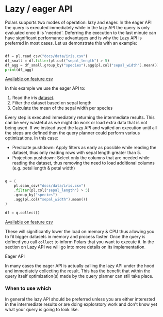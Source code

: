 # Lazy / eager API


Polars supports two modes of operation: lazy and eager. In the eager API the query is executed immediately while in the lazy API the query is only evaluated once it is 'needed'. Deferring the execution to the last minute can have significant performance advantages and is why the Lazy API is preferred in most cases. Let us demonstrate this with an example:





 

```python

df = pl.read_csv("docs/data/iris.csv")
df_small = df.filter(pl.col("sepal_length") > 5)
df_agg = df_small.group_by("species").agg(pl.col("sepal_width").mean())
print(df_agg)

```





   [Available on feature csv](/user-guide/installation/#feature-flags "To use this functionality enable the feature flag csv")








In this example we use the eager API to:


1. Read the iris [dataset](https://archive.ics.uci.edu/dataset/53/iris).
2. Filter the dataset based on sepal length
3. Calculate the mean of the sepal width per species


Every step is executed immediately returning the intermediate results. This can be very wasteful as we might do work or load extra data that is not being used. If we instead used the lazy API and waited on execution until all the steps are defined then the query planner could perform various optimizations. In this case:


* Predicate pushdown: Apply filters as early as possible while reading the dataset, thus only reading rows with sepal length greater than 5.
* Projection pushdown: Select only the columns that are needed while reading the dataset, thus removing the need to load additional columns (e.g. petal length & petal width)





 

```python

q = (
    pl.scan_csv("docs/data/iris.csv")
    .filter(pl.col("sepal_length") > 5)
    .group_by("species")
    .agg(pl.col("sepal_width").mean())
)

df = q.collect()

```





   [Available on feature csv](/user-guide/installation/#feature-flags "To use this functionality enable the feature flag csv")








These will significantly lower the load on memory & CPU thus allowing you to fit bigger datasets in memory and process faster. Once the query is defined you call `collect` to inform Polars that you want to execute it. In the section on Lazy API we will go into more details on its implementation.



Eager API


In many cases the eager API is actually calling the lazy API under the hood and immediately collecting the result. This has the benefit that within the query itself optimization(s) made by the query planner can still take place.



### When to use which


In general the lazy API should be preferred unless you are either interested in the intermediate results or are doing exploratory work and don't know yet what your query is going to look like.